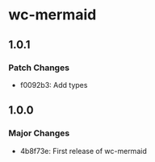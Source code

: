 # wc-mermaid

## 1.0.1

### Patch Changes

- f0092b3: Add types

## 1.0.0

### Major Changes

- 4b8f73e: First release of wc-mermaid
